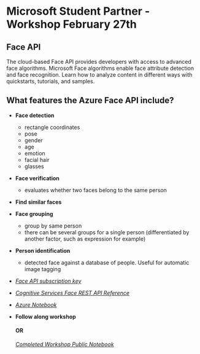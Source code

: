 # Microsoft Student Partner - Workshop February 27th 

## Face API 
The cloud-based Face API provides developers with access to advanced face algorithms. Microsoft Face algorithms enable face attribute detection and face recognition. Learn how to analyze content in different ways with quickstarts, tutorials, and samples.

## What features the Azure Face API include?
- **Face detection**
  - rectangle coordinates
  - pose
  - gender
  - age
  - emotion
  - facial hair
  - glasses
- **Face verification**
  - evaluates whether two faces belong to the same person
- **Find similar faces**
- **Face grouping**
  - group by same person
  - there can be several groups for a single person (differentiated by another factor, such as expression for example)
- **Person identification**
  - detected face against a database of people. Useful for automatic image tagging

- *[Face API subscription key](https://azure.microsoft.com/try/cognitive-services/?api=face-api)*
- *[Cognitive Services Face REST API Reference](https://westus.dev.cognitive.microsoft.com/docs/services/563879b61984550e40cbbe8d/operations/563879b61984550f30395236)*
- *[Azure Notebook](https://notebooks.azure.com/)*
- **Follow along workshop**
  #### OR
  *[Completed Workshop Public Notebook](https://notebooks.azure.com/karthik02/projects/facedectectioncompleted/html/FaceAPI.ipynb)*
